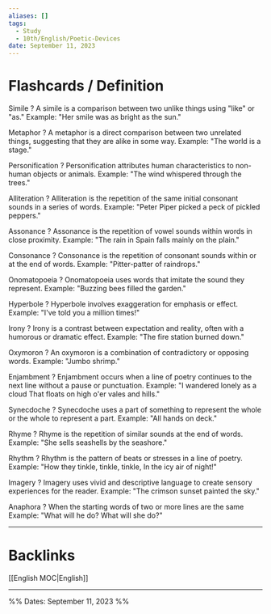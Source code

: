 ```yaml
---
aliases: []
tags:
  - Study
  - 10th/English/Poetic-Devices
date: September 11, 2023
---
```

# Flashcards / Definition

Simile
?
A simile is a comparison between two unlike things using "like" or "as."
Example: "Her smile was as bright as the sun."
<!--SR:!2024-04-24,108,220-->

Metaphor
?
A metaphor is a direct comparison between two unrelated things, suggesting that they are alike in some way.
Example: "The world is a stage."
<!--SR:!2024-05-19,129,220-->

Personification
?
Personification attributes human characteristics to non-human objects or animals.
Example: "The wind whispered through the trees."
<!--SR:!2024-05-10,161,277-->

Alliteration
?
Alliteration is the repetition of the same initial consonant sounds in a series of words.
Example: "Peter Piper picked a peck of pickled peppers."
<!--SR:!2024-04-08,97,200-->

Assonance
?
Assonance is the repetition of vowel sounds within words in close proximity.
Example: "The rain in Spain falls mainly on the plain."
<!--SR:!2024-05-08,89,200-->

Consonance
?
Consonance is the repetition of consonant sounds within or at the end of words.
Example: "Pitter-patter of raindrops."
<!--SR:!2024-07-13,134,260-->

Onomatopoeia
?
Onomatopoeia uses words that imitate the sound they represent.
Example: "Buzzing bees filled the garden."
<!--SR:!2024-04-17,101,197-->

Hyperbole
?
Hyperbole involves exaggeration for emphasis or effect.
Example: "I've told you a million times!"
<!--SR:!2024-05-14,165,277-->

Irony
?
Irony is a contrast between expectation and reality, often with a humorous or dramatic effect.
Example: "The fire station burned down."
<!--SR:!2025-01-31,346,257-->

Oxymoron
?
An oxymoron is a combination of contradictory or opposing words.
Example: "Jumbo shrimp."
<!--SR:!2024-06-17,199,280-->

Enjambment
?
Enjambment occurs when a line of poetry continues to the next line without a pause or punctuation.
Example: "I wandered lonely as a cloud
That floats on high o'er vales and hills."
<!--SR:!2024-04-10,67,200-->

Synecdoche
?
Synecdoche uses a part of something to represent the whole or the whole to represent a part.
Example: "All hands on deck."
<!--SR:!2024-05-02,123,200-->

Rhyme
?
Rhyme is the repetition of similar sounds at the end of words.
Example: "She sells seashells by the seashore."
<!--SR:!2024-06-15,147,217-->

Rhythm
?
Rhythm is the pattern of beats or stresses in a line of poetry.
Example: "How they tinkle, tinkle, tinkle,
In the icy air of night!"
<!--SR:!2024-05-06,98,200-->

Imagery
?
Imagery uses vivid and descriptive language to create sensory experiences for the reader.
Example: "The crimson sunset painted the sky."
<!--SR:!2024-11-10,280,257-->

Anaphora
?
When the starting words of two or more lines are the same
Example: "What will he do?
What will she do?"
<!--SR:!2024-11-23,290,257-->

---
# Backlinks
[[English MOC|English]]

---

%%
Dates: September 11, 2023
%%